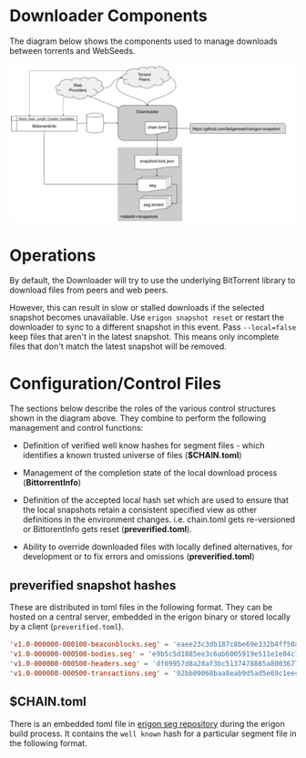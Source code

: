 # Downloader Components

The diagram below shows the components used to manage downloads between torrents and WebSeeds.

![components](components.png)

# Operations

By default, the Downloader will try to use the underlying BitTorrent library to download files from peers and web peers.  

However, this can result in slow or stalled downloads if the selected snapshot becomes unavailable. Use `erigon snapshot reset` or restart the downloader to sync to a different snapshot in this event. Pass `--local=false` keep files that aren't in the latest snapshot. This means only incomplete files that don't match the latest snapshot will be removed.

# Configuration/Control Files

The sections below describe the roles of the various control structures shown in the diagram above.  They combine to perform the following management and control functions:

* Definition of verified well know hashes for segment files - which identifies a known trusted universe of files (**$CHAIN.toml**)

* Management of the completion state of the local download process (**BittorrentInfo**)

* Definition of the accepted local hash set which are used to ensure that the local snapshots retain a consistent specified view as other definitions in the environment changes.  i.e. chain.toml gets re-versioned or BittorentInfo gets reset (**preverified.toml**).

* Ability to override downloaded files with locally defined alternatives, for development or to fix errors and omissions (**preverified.toml**)

## preverified snapshot hashes

These are distributed in toml files in the following format. They can be hosted on a central server, embedded in the erigon binary or stored locally by a client (`preverified.toml`).

```toml
'v1.0-000000-000100-beaconblocks.seg' = 'eaee23c3db187c8be69e332b4ff50aa73380d0ef'
'v1.0-000000-000500-bodies.seg' = 'e9b5c5d1885ee3c6ab6005919e511e1e04c7e34e'
'v1.0-000000-000500-headers.seg' = 'df09957d8a28af3bc5137478885a8003677ca878'
'v1.0-000000-000500-transactions.seg' = '92bb09068baa8eab9d5ad5e69c1eecd404a82258'
```

## $CHAIN.toml

There is an embedded toml file in [erigon seg repository](https://github.com/erigontech/erigon-snapshot) during the erigon build process. It contains 
the `well known` hash for a particular segment file in the following format. 

